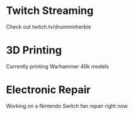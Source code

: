 # Twitch Streaming
Check out twitch.tv/drumminherbie

# 3D Printing
Currently printing Warhammer 40k models

# Electronic Repair
Working on a Nintendo Switch fan repair right now.
